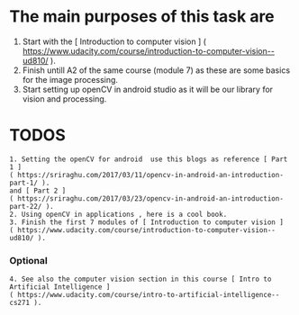 # The main purposes of this task are
   1. Start with the [ Introduction to computer vision ] ( https://www.udacity.com/course/introduction-to-computer-vision--ud810/ ).
   2. Finish untill A2 of the same course (module 7) as these are some basics for the image processing.
   3. Start setting up openCV in android studio as it will be our library for vision and processing.
  
  
   # TODOS 
    1. Setting the openCV for android  use this blogs as reference [ Part 1 ]
    ( https://sriraghu.com/2017/03/11/opencv-in-android-an-introduction-part-1/ ).
    and [ Part 2 ]
    ( https://sriraghu.com/2017/03/23/opencv-in-android-an-introduction-part-22/ ).
    2. Using openCV in applications , here is a cool book. 
    3. Finish the first 7 modules of [ Introduction to computer vision ]
    ( https://www.udacity.com/course/introduction-to-computer-vision--ud810/ ).
   ### Optional 
    4. See also the computer vision section in this course [ Intro to Artificial Intelligence ]
    ( https://www.udacity.com/course/intro-to-artificial-intelligence--cs271 ).
    
